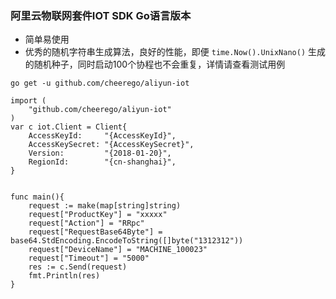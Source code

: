 ### 阿里云物联网套件IOT SDK Go语言版本

* 简单易使用
* 优秀的随机字符串生成算法，良好的性能，即便 `time.Now().UnixNano()` 生成的随机种子，同时启动100个协程也不会重复，详情请查看测试用例


```
go get -u github.com/cheerego/aliyun-iot
```

```
import (
	"github.com/cheerego/aliyun-iot"
)
var c iot.Client = Client{
	AccessKeyId:     "{AccessKeyId}",
	AccessKeySecret: "{AccessKeySecret}",
	Version:         "{2018-01-20}",
	RegionId:        "{cn-shanghai}",
}


func main(){
    request := make(map[string]string)
    request["ProductKey"] = "xxxxx"
    request["Action"] = "RRpc"
    request["RequestBase64Byte"] = base64.StdEncoding.EncodeToString([]byte("1312312"))
    request["DeviceName"] = "MACHINE_100023"
    request["Timeout"] = "5000"
    res := c.Send(request)
    fmt.Println(res)
}
```
